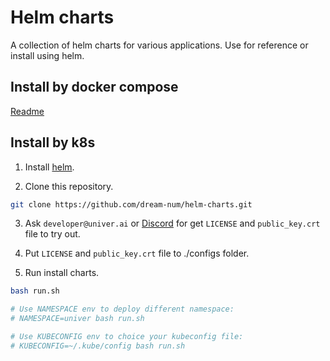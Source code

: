 
# Helm charts

A collection of helm charts for various applications. Use for reference or install using helm.


## Install by docker compose

[Readme](./docker-compose/README.md)


## Install by k8s

1. Install [helm](https://helm.sh/docs/intro/install/).

2. Clone this repository.
```bash
git clone https://github.com/dream-num/helm-charts.git
```

3. Ask `developer@univer.ai` or [Discord](https://discord.gg/z3NKNT6D2f) for get `LICENSE` and `public_key.crt` file to try out.

4. Put `LICENSE` and `public_key.crt` file to ./configs folder.
   
5. Run install charts.
```bash
bash run.sh

# Use NAMESPACE env to deploy different namespace:
# NAMESPACE=univer bash run.sh

# Use KUBECONFIG env to choice your kubeconfig file:
# KUBECONFIG=~/.kube/config bash run.sh
```